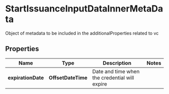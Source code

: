 # StartIssuanceInputDataInnerMetaData

Object of metadata to be included in the additionalProperties related to vc

## Properties

| Name               | Type               | Description                                   | Notes |
| ------------------ | ------------------ | --------------------------------------------- | ----- |
| **expirationDate** | **OffsetDateTime** | Date and time when the credential will expire |       |
